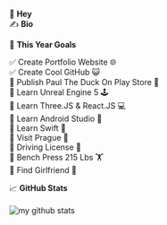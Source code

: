 👋 **Hey**</br>
✍️ **Bio**</br>

🎯 **This Year Goals**</br>

✅ Create Portfolio Website 🌐</br>
✅ Create Cool GitHub 😺</br>
🔲 Publish Paul The Duck On Play Store 🦆</br>
🔲 Learn Unreal Engine 5 🕹️</br>
🔲 Learn Three.JS & React.JS 💻</br>
🔲 Learn Android Studio 📱</br>
🔲 Learn Swift 🍎</br>
🔲 Visit Prague 🏰</br>
🔲 Driving License 🚗</br>
🔲 Bench Press 215 Lbs 🏋</br>
🔲 Find Girlfriend 💖</br>

📈 **GitHub Stats**</br></br>
<img style src="https://github-readme-stats.vercel.app/api?username=marcineqr&show_icons=true&theme=algolia" alt="my github stats" /></div>
